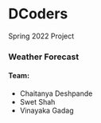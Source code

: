 # DCoders
Spring 2022 Project

### Weather Forecast
#### Team:
 - Chaitanya Deshpande
 - Swet Shah
 - Vinayaka Gadag
